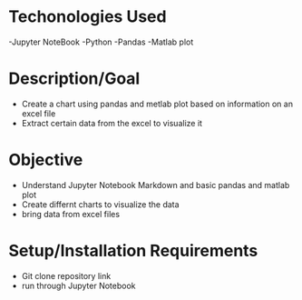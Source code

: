 # Techonologies Used
-Jupyter NoteBook
-Python
-Pandas
-Matlab plot

# Description/Goal
- Create a chart using pandas and metlab plot based on information on an excel file 
- Extract certain data from the excel to visualize it

 # Objective
- Understand Jupyter Notebook Markdown and basic pandas and matlab plot
- Create differnt charts to visualize the data
- bring data from excel files

# Setup/Installation Requirements
- Git clone repository link
- run through Jupyter Notebook
